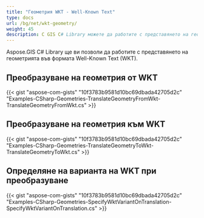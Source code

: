 ```yaml
---
title: "Геометрия WKT - Well-Known Text"
type: docs
url: /bg/net/wkt-geometry/
weight: 45
description: С GIS C# Library можете да работите с представянето на геометрията във формата Well-Known Text (WKT) и да я преобразувате от или към WKT.
---
```


Aspose.GIS C# Library ще ви позволи да работите с представянето на геометрията във формата Well-Known Text (WKT).

## **Преобразуване на геометрия от WKT**
{{< gist "aspose-com-gists" "10f3783b9581d10bc69dbada42705d2c" "Examples-CSharp-Geometries-TranslateGeometryFromWkt-TranslateGeometryFromWkt.cs" >}}
## **Преобразуване на геометрия към WKT**
{{< gist "aspose-com-gists" "10f3783b9581d10bc69dbada42705d2c" "Examples-CSharp-Geometries-TranslateGeometryToWkt-TranslateGeometryToWkt.cs" >}}
## **Определяне на варианта на WKT при преобразуване**
{{< gist "aspose-com-gists" "10f3783b9581d10bc69dbada42705d2c" "Examples-CSharp-Geometries-SpecifyWktVariantOnTranslation-SpecifyWktVariantOnTranslation.cs" >}}
